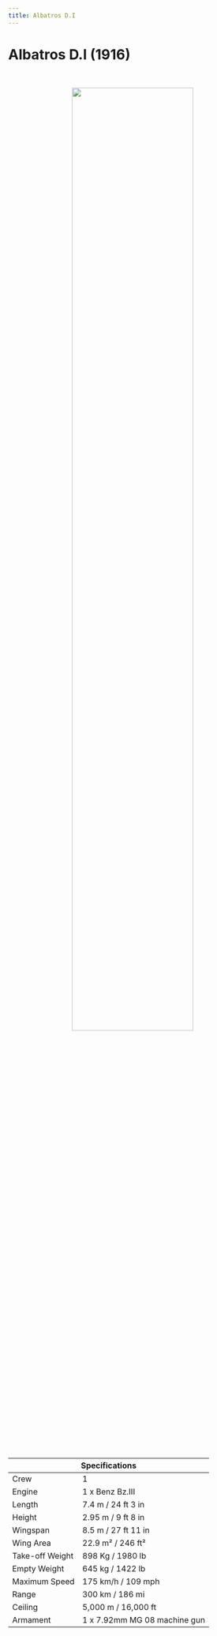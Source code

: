 ```yaml
---
title: Albatros D.I
---
```


<h1 class="center-header">Albatros D.I (1916)</h1>

<br>

<p align="center">
  <img src="../images/albatros_di.jpg" width="70%">
</p>

<br>

<table class="table_component">
  <thead>
    <tr>
      <th colspan="2" class="header">Specifications</th>
    </tr>
  </thead>
  <tbody>
    <tr>
      <td>Crew</td>
      <td>1</td>
    </tr>
    <tr>
      <td>Engine</td>
      <td>1 x Benz Bz.III</td>
    </tr>
    <tr>
      <td>Length</td>
      <td>7.4 m / 24 ft 3 in</td>
    </tr>
    <tr>
      <td>Height</td>
      <td>2.95 m / 9 ft 8 in</td>
    </tr>
    <tr>
      <td>Wingspan</td>
      <td>8.5 m / 27 ft 11 in</td>
    </tr>
    <tr>
      <td>Wing Area</td>
      <td>22.9 m² / 246 ft²</td>
    </tr>
    <tr>
      <td>Take-off Weight</td>
      <td>898 Kg / 1980 lb</td>
    </tr>
    <tr>
      <td>Empty Weight</td>
      <td>645 kg / 1422 lb</td>
    </tr>
    <tr>
      <td>Maximum Speed</td>
      <td>175 km/h / 109 mph</td>
    </tr>
    <tr>
      <td>Range</td>
      <td>300 km / 186 mi</td>
    </tr>
    <tr>
      <td>Ceiling</td>
      <td>5,000 m / 16,000 ft</td>
    </tr>
    <tr>
      <td>Armament</td>
      <td>1 x 7.92mm MG 08 machine gun</td>
    </tr>
  </tbody>
</table>

<br>